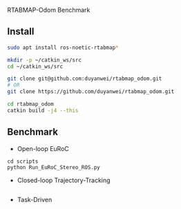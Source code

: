 RTABMAP-Odom Benchmark


## Install
```bash
sudo apt install ros-noetic-rtabmap*

mkdir -p ~/catkin_ws/src
cd ~/catkin_ws/src

git clone git@github.com:duyanwei/rtabmap_odom.git
# OR
git clone https://github.com/duyanwei/rtabmap_odom.git

cd rtabmap_odom
catkin build -j4 --this

```


## Benchmark

- Open-loop EuRoC

```
cd scripts
python Run_EuRoC_Stereo_ROS.py
```

- Closed-loop Trajectory-Tracking

```
```

- Task-Driven
```
```
